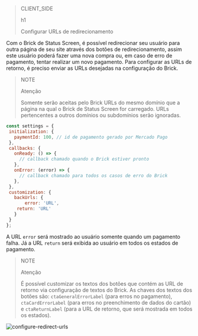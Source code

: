 > CLIENT_SIDE
>
> h1
>
> Configurar URLs de redirecionamento

Com o Brick de Status Screen, é possível redirecionar seu usuário para outra página de seu site através dos botões de redirecionamento, assim este usuário poderá fazer uma nova compra ou, em caso de erro de pagamento, tentar realizar um novo pagamento. Para configurar as URLs de retorno, é preciso enviar as URLs desejadas na configuração do Brick.

> NOTE
>
> Atenção
>
> Somente serão aceitas pelo Brick URLs do mesmo domínio que a página na qual o Brick de Status Screen for carregado. URLs pertencentes a outros domínios ou subdomínios serão ignoradas.

```javascript
const settings = {
 initialization: {
   paymentId: 100, // id de pagamento gerado por Mercado Pago
 },
 callbacks: {
   onReady: () => {
     // callback chamado quando o Brick estiver pronto
   },
   onError: (error) => {
     // callback chamado para todos os casos de erro do Brick
   },
 },
 customization: {
   backUrls: {
       error: 'URL',
	return: 'URL'
   }
 }
};
```

A URL `error` será mostrado ao usuário somente quando um pagamento falha. Já a URL `return` será exibida ao usuário em todos os estados de pagamento.

> NOTE
>
> Atenção
>
> É possível customizar os textos dos botões que contém as URL de retorno via configuração de textos do Brick. As chaves dos textos dos botões são: `ctaGeneralErrorLabel` (para erros no pagamento),  `ctaCardErrorLabel` (para erros no preenchimento de dados do cartão) e `ctaReturnLabel` (para a URL de retorno, que será mostrada em todos os estados).

![configure-redirect-urls](checkout-bricks/configure-redirect-urls-pt.png)

